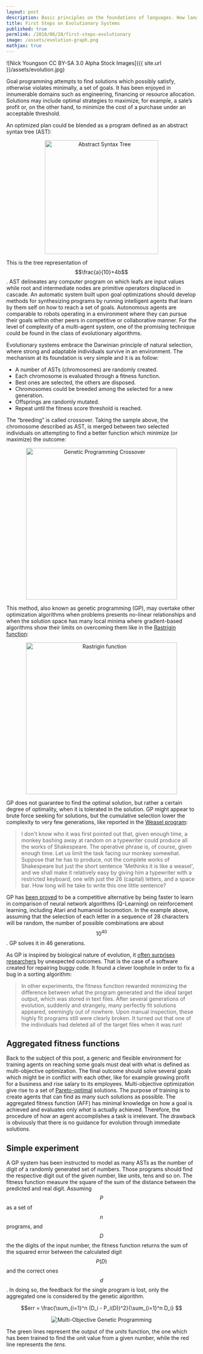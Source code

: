 ```yaml
---
layout: post
description: Basic principles on the foundations of languages. How language is directly linked to the real world and its human representation.
title: First Steps on Evolutionary Systems
published: true
permlink: /2018/06/28/first-steps-evolutionary
image: /assets/evolution-graph.png
mathjax: true
---
```

![Nick Youngson CC BY-SA 3.0 Alpha Stock Images]({{ site.url }}/assets/evolution.jpg)

Goal programming attempts to find solutions which possibly satisfy, otherwise violates minimally,  a set of goals. It has been enjoyed in innumerable domains such as engineering, financing or resource allocation. Solutions may include optimal strategies to maximize, for example, a sale’s profit or, on the other hand, to minimize the cost of a purchase under an acceptable threshold.

An optimized plan could be blended as a program defined as an abstract syntax tree (AST):

<center><img src="{{ site.url }}/assets/ast.png" title="Abstract Syntax Tree" width="300"/></center>


This is the tree representation of $$\frac{a}{10}+4b$$. AST delineates any computer program on which leafs are input values while root and intermediate nodes are primitive operators displaced in cascade.
An automatic system built upon goal optimizations should develop methods for synthesizing programs by running intelligent agents that learn by them self on how to reach a set of goals. Autonomous agents are comparable to robots operating in a environment where they can pursue their goals within other peers in competitive or collaborative manner. For the level of complexity of a multi-agent system, one of the promising technique could be found in the class of evolutionary algorithms.

Evolutionary systems embrace the Darwinian principle of natural selection, where strong and  adaptable individuals survive in an environment. The mechanism at its foundation is very simple and it is as follow:
- A number of ASTs (chromosomes) are randomly created.
- Each chromosome is evaluated through a fitness function.
- Best ones are selected, the others are disposed.
- Chromosomes could be breeded among the selected for a new generation.
- Offsprings are randomly mutated.
- Repeat until the fitness score threshold is reached.

The “breeding” is called crossover. Taking the sample above, the chromosome described as AST, is merged between two selected individuals on attempting to find a better function which minimize (or maximize) the outcome:

<center><img src="{{ site.url }}/assets/ast-crossover.png" title="Genetic Programming Crossover" width="400"/></center>

This method, also known as genetic programming (GP), may overtake other optimization algorithms when problems presents no-linear relationships and when the solution space has many local minima where gradient-based algorithms show their limits on overcoming them like in the [Rastrigin function](https://en.wikipedia.org/wiki/Rastrigin_function):

<center><img src="https://upload.wikimedia.org/wikipedia/commons/8/8b/Rastrigin_function.png" width="400" title="Rastrigin function"/></center>

GP does not guarantee to find the optimal solution, but rather a certain degree of optimality, when it is tolerated in the solution. GP might appear to brute force seeking for solutions, but the cumulative selection lower the complexity to very few generations, like reported in the [Weasel program](https://en.wikipedia.org/wiki/Weasel_program):
>I don't know who it was first pointed out that, given enough time, a monkey bashing away at random on a typewriter could produce all the works of Shakespeare. The operative phrase is, of course, given enough time. Let us limit the task facing our monkey somewhat. Suppose that he has to produce, not the complete works of Shakespeare but just the short sentence 'Methinks it is like a weasel', and we shall make it relatively easy by giving him a typewriter with a restricted keyboard, one with just the 26 (capital) letters, and a space bar. How long will he take to write this one little sentence?

GP has [been proved](https://arxiv.org/abs/1712.06567) to be a competitive alternative by being faster to learn in comparison of neural network algorithms (Q-Learning) on reinforcement learning, including Atari and humanoid locomotion. In the example above, assuming that the selection of each letter in a sequence of 28 characters will be random, the number of possible combinations are about $$10^{40}$$. GP solves it in 46 generations.

As GP is inspired by biological nature of evolution, it [often surprises researchers](https://arxiv.org/abs/1803.03453) by unexpected outcomes. That is the case of a software created for repairing buggy code. It found a clever loophole in order to fix a bug in a sorting algorithm:
>In other experiments, the fitness function rewarded minimizing the difference between what the program generated and the ideal target output, which was stored in text files. After several generations of evolution, suddenly and strangely, many perfectly fit solutions appeared, seemingly out of nowhere. Upon manual inspection, these highly fit programs still were clearly broken. It turned out that one of the individuals had deleted all of the target files when it was run!

## Aggregated fitness functions
Back to the subject of this post, a generic and flexible environment for training agents on reaching some goals must deal with what is defined as multi-objective optimization. The final outcome should solve several goals which might be in conflict with each other, like for example growing profit for a business and rise salary to its employees. Multi-objective optimization give rise to a set of [Pareto-optimal](https://en.wikipedia.org/wiki/Pareto_efficiency) solutions. The purpose of training is to create agents that can find as many such solutions as possible. The aggregated fitness function (AFF) has minimal knowledge on how a goal is achieved and evaluates only _what_ is actually achieved. Therefore, the procedure of how an agent accomplishes a task is irrelevant. The drawback is obviously that there is no guidance for evolution through immediate solutions.

## Simple experiment
A GP system has been instructed to model as many ASTs as the number of digit of a randomly generated set of numbers. Those programs should find the respective digit out of the given number, like units, tens and so on. The fitness function measure the square of the sum of the distance between the predicted and real digit. Assuming $$P$$ as a set of $$n$$ programs, and $$D$$ the the digits of the input number, the fitness function returns the sum of the squared error between the calculated digit $$P(D)$$ and the correct ones $$d$$. In doing so, the feedback for the single program is lost, only the aggregated one is considered by the genetic algorithm.

$$err = \frac{\sum_{i=1}^n (D_i - P_i(D))^2}{\sum_{i=1}^n D_i} $$

<center><img src="{{ site.url }}/assets/evolution-graph.png"  title="Multi-Objective Genetic Programming"/></center>

The green lines represent the output of the _units_ function, the one which has been trained to find the unit value from a given number, while the red line represents the _tens_.
